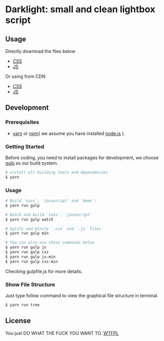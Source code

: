 # Darklight: small and clean lightbox script

## Usage

Directly download the files below
  - [CSS](https://raw.githubusercontent.com/akccakcctw/darklight/master/dist/css/darklight.min.css)
  - [JS](https://raw.githubusercontent.com/akccakcctw/darklight/master/dist/js/darklight.min.js)

Or using from CDN
  - [CSS](https://cdn.rawgit.com/akccakcctw/darklight/master/dist/css/darklight.min.css)
  - [JS](https://cdn.rawgit.com/akccakcctw/darklight/master/dist/js/darklight.min.js)

## Development

### Prerequisites

- [yarn](https://yarnpkg.com/) or [npm](https://www.npmjs.com/)( we assume you have installed [node.js](https://nodejs.org/en/) ).

### Getting Started

Before coding, you need to install packages for development, we choose [gulp](http://gulpjs.com/) as our build system.

```bash
# install all building tools and dependencies
$ yarn
```

### Usage

```bash
# Build `sass`, `javascript` and `demo`:
$ yarn run gulp

# Watch and build `sass`, `javascript`
$ yarn run gulp watch

# Uglify and minify `.css` and `.js` files
$ yarn run gulp min

# You can also use these commands below
$ yarn run gulp js
$ yarn run gulp css
$ yarn run gulp js-min
$ yarn run gulp css-min

```

Checking gulpfile.js for more details.

### Show File Structure

Just type follow command to view the graphical file structure in terminal.

```bash
$ yarn run tree
```

## License
You just DO WHAT THE FUCK YOU WANT TO. [WTFPL](https://github.com/akccakcctw/darklight/blob/master/LICENSE)
